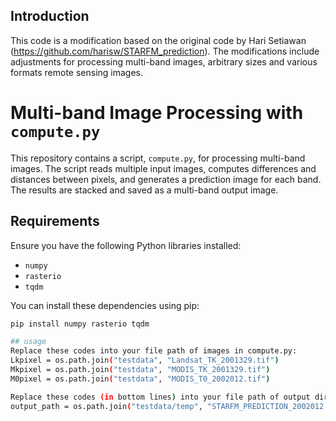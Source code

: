## Introduction

This code is a modification based on the original code by Hari Setiawan (https://github.com/harisw/STARFM_prediction). The modifications include adjustments for processing multi-band images, arbitrary sizes and various formats remote sensing images.

# Multi-band Image Processing with `compute.py`

This repository contains a script, `compute.py`, for processing multi-band images. The script reads multiple input images, computes differences and distances between pixels, and generates a prediction image for each band. The results are stacked and saved as a multi-band output image.

## Requirements

Ensure you have the following Python libraries installed:

- `numpy`
- `rasterio`
- `tqdm`

You can install these dependencies using pip:

```bash
pip install numpy rasterio tqdm

## usage
Replace these codes into your file path of images in compute.py:
Lkpixel = os.path.join("testdata", "Landsat_TK_2001329.tif")
Mkpixel = os.path.join("testdata", "MODIS_TK_2001329.tif")
M0pixel = os.path.join("testdata", "MODIS_T0_2002012.tif")

Replace these codes (in bottom lines) into your file path of output directory:
output_path = os.path.join("testdata/temp", "STARFM_PREDICTION_2002012.tif")